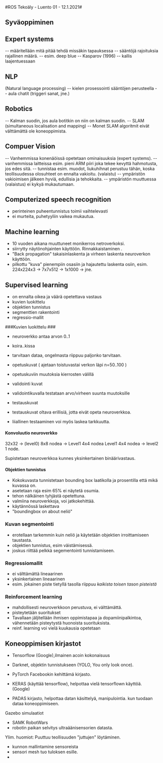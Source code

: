 #ROS Tekoäly - Luento 01 - 12.1.2021#


## Syväoppiminen ##


## Expert systems ##
-- määritellään mitä pitää tehdä missäkin tapauksessa
-- sääntöjä rajoituksia rajallinen määrä.
-- esim. deep blue -- Kasparov (1996)
-- kallis laajentuessaan

## NLP ##
(Natural language processing)
-- kielen prosessointi sääntöjen perusteella
-- aula chatit (triggeri sanat, jne.)


## Robotics ## 
-- Kalman suodin, jos aula botitkin on niin on kalman suodin.
-- SLAM (simultaneous localisation and mapping)
-- Monet SLAM algoritmit eivät välttämättä ole koneoppimista.

## Compuer Vision ##
-- Vanhemmissa konenäöissä opetetaan ominaisuuksia (expert systems).
-- vanhemmissa laitteissa esim. pieni ARM piiri joka tekee kevyttä hahmotusta, jos edes sitä.
-- tunnistaa esim. muodot, liukuhihnat perustuu tähän, koska teollisuudessa olosuhteet on ennalta vakioitu. (valaistu)
-- ympäristön vakioimisen jälkeen hyviä, edullisia ja tehokkaita.
-- ympäristön muuttuessa (valaistus) ei kykyä mukautumaan.

## Computerized speech recognition ##
- perinteinen puheentunnistus toimii vaihtelevasti
- ei murteita, puhetyyliin vaikea mukautua.

## Machine learning ##
- 10 vuoden aikana muuttuneet monikerros netroverkoksi.
- siirrytty näytönohjainten käyttöön. Rinnakkaistaminen .
- "Back propagation" takaisinlaskenta ja virheen laskenta neuroverkon käyttöön.
- pilkottu "kuva" pienempiin osasiin ja hajautettu laskenta osiin, esim. 224x224x3 -> 7x7x512 -> 1x1000 -> jne.


## Supervised learning ##
- on ennalta oikea ja väärä opetettava vastaus
- kuvien luokittelu
- objektien tunnistus
- segmenttien rakentointi
- regressio-mallit


###Kuvien luokittelu ###
- neuroverkko antaa arvon 0..1
- koira..kissa
- tarvitaan dataa, ongelmasta riippuu paljonko tarvitaan.

- opetuskuvat ( ajetaan toistuvastai verkon läpi n=50..100 )
- opetuskuviin muutoksia kierrosten välillä
- validointi kuvat
- validointikuvalla testataan arvo/virheen suunta muutoksille
- testauskuvat
- testauskuvat oltava erillisiä, jotta eivät opeta neuroverkkoa.

- liiallinen testaaminen voi myös laskea tarkkuutta.

#### Konvoluutio neuroverkko ####

32x32 -> (level0) 8x8 nodea -> Level1 4x4 nodea
Level1 4x4 nodea -> level2 1 node.

Supistetaan neuroverkkoa kunnes yksinkertainen binäärivastaus.

#### Objektien tunnistus ####
- Kokokuvasta tunnistetaan bounding box laatikolla ja prosentilla että mikä kuvassa on.
- asetetaan raja esim 65% ei näytetä osumia.
- tehon nälkäinen tyhjästä opetettuna.
- valmiina neuroverkkoja, voi jatkokehittää.
- käytännössä laskettava 
- "boundingbox on about neliö"

### Kuvan segmentointi ###
- erotellaan tarkemmin kuin neliö ja 
käytetään objektien irroittamiseen taustasta.
- objektien tunnistus, esim väistämisessä.
- joskus riittää pelkkä segementointi tunnistamiseen.


### Regressiomallit ###
- ei välttämättä lineaarinen
- yksinkertainen lineaarinen
- esim. jokainen piste tietyllä tasolla riippuu 
_kaikista toisen tason pisteistä_ 


### Reinforcement learning ###
- mahdollisesti neuroverkkoon perustuva, ei välttämättä.
- pisteytetään suoritukset
- Tavallaan jäljitellään ihmisen oppimistapaa ja dopamiinipalkintoa, vähennetään pisteytystä huonoista suorituksista.
- reinf. learning voi vielä kuukausia opetetaan

## Koneoppimisen kirjastot ##
- Tensorflow (Google),ilmainen acoin kokonaisuus
- Darknet, objektin tunnistukseen (YOLO, You only look once).
- PyTorch Facebookin kehittämä kirjasto.

- KERAS (käyttää tensorflow), helpottaa vielä tensorflown käyttöä.(Google)
- PADAS kirjasto, helpottaa datan käsittelyä, manipulointia. kun tuodaan dataa koneoppimiseen.


Gazebo simulaatiot
- SAMK RobotWars
- robotin paikan selvitys ultraäänisensorien datasta.







Ylim. huomiot:
Puuttuu teollisuuden "juttujen" löytäminen.
- kunnon mallintamine sensoreista
- sensori mesh tuo tuloksen esille.
- 


